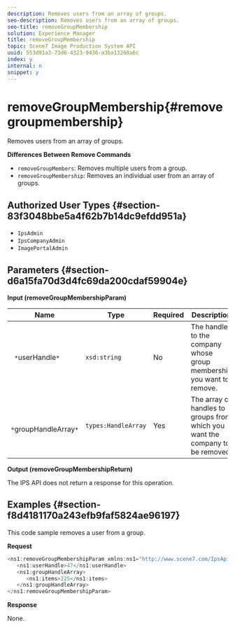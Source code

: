 ```yaml
---
description: Removes users from an array of groups.
seo-description: Removes users from an array of groups.
seo-title: removeGroupMembership
solution: Experience Manager
title: removeGroupMembership
topic: Scene7 Image Production System API
uuid: 553d91a3-73d6-4323-9436-a3ba13260a6c
index: y
internal: n
snippet: y
---
```


# removeGroupMembership{#removegroupmembership}

Removes users from an array of groups.

 **Differences Between Remove Commands**

* `removeGroupMembers`: Removes multiple users from a group. 
* `removeGroupMembership`: Removes an individual user from an array of groups.

## Authorized User Types {#section-83f3048bbe5a4f62b7b14dc9efdd951a}

* `IpsAdmin` 
* `IpsCompanyAdmin` 
* `ImagePortalAdmin`

## Parameters {#section-d6a15fa70d3d4fc69da200cdaf59904e}

**Input (removeGroupMembershipParam)** 

|  Name  | Type  | Required  | Description  |
|---|---|---|---|
|  ` *`userHandle`*`  | `xsd:string`  | No  | The handle to the company whose group membership you want to remove.  |
|  ` *`groupHandleArray`*`  | `types:HandleArray`  | Yes  | The array of handles to groups from which you want the company to be removed.  |

**Output (removeGroupMembershipReturn)**

The IPS API does not return a response for this operation.

## Examples {#section-f8d4181170a243efb9faf5824ae96197}

This code sample removes a user from a group.

**Request** 

```java
<ns1:removeGroupMembershipParam xmlns:ns1="http://www.scene7.com/IpsApi/xsd">
   <ns1:userHandle>47</ns1:userHandle>
   <ns1:groupHandleArray>
      <ns1:items>225</ns1:items>
   </ns1:groupHandleArray>
</ns1:removeGroupMembershipParam>
```

**Response**

None. 
